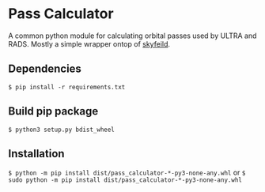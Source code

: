 # Pass Calculator
A common python module for calculating orbital passes used by ULTRA and RADS.
Mostly a simple wrapper ontop of [skyfeild].

## Dependencies
`$ pip install -r requirements.txt`

## Build pip package
`$ python3 setup.py bdist_wheel`

## Installation
`$ python -m pip install dist/pass_calculator-*-py3-none-any.whl` 
or
`$ sudo python -m pip install dist/pass_calculator-*-py3-none-any.whl` 

[skyfeild]:https://rhodesmill.org/skyfield/
